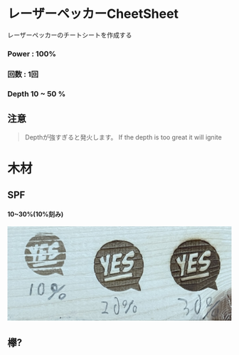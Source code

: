 # レーザーペッカーCheetSheet

レーザーペッカーのチートシートを作成する

### Power : 100%
### 回数 : 1回
### Depth 10 ~ 50 %

## 注意
 >Depthが強すぎると発火します。
 >If the depth is too great it will ignite

# 木材

## SPF

#### 10~30%(10%刻み)

![Image](SPF.JPG "SPF")

## 欅?
